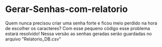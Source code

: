 # Gerar-Senhas-com-relatorio

Quem nunca precisou criar uma senha forte e ficou meio perdido na hora de escolher os caracteres? Com esse pequeno código esse problema estará resolvido!
Nessa versão as senhas geradas serão guardadas no arquivo "Relatorio_DB.csv"
